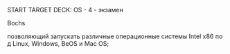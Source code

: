 START
TARGET DECK: OS - 4 - экзамен

Bochs  

позволяющий запускать различные операционные системы Intel х86 под Linux, Windows, BeOS и Mac OS;

